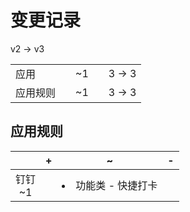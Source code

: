 # 变更记录

v2 -> v3

||||||
|-|:-:|:-:|:-:|:-:|
|应用||~1||3 -> 3|
|应用规则||~1||3 -> 3|

## 应用规则

||+|~|-|
|:-:|-|-|-|
|钉钉<br>~1||<li>功能类 - 快捷打卡||
